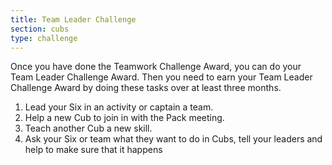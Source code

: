 ```yaml
---
title: Team Leader Challenge
section: cubs
type: challenge
---
```


Once you have done the Teamwork Challenge Award, you can do your Team Leader Challenge Award. Then you need to earn your Team Leader Challenge Award by doing these tasks over at least three months.

1. Lead your Six in an activity or captain a team.
1. Help a new Cub to join in with the Pack meeting.
1. Teach another Cub a new skill.
1. Ask your Six or team what they want to do in Cubs, tell your leaders and help to make sure that it happens

